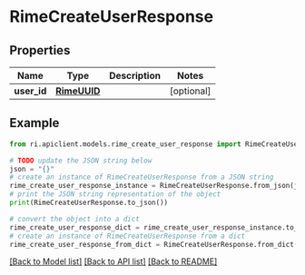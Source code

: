 # RimeCreateUserResponse


## Properties

Name | Type | Description | Notes
------------ | ------------- | ------------- | -------------
**user_id** | [**RimeUUID**](RimeUUID.md) |  | [optional] 

## Example

```python
from ri.apiclient.models.rime_create_user_response import RimeCreateUserResponse

# TODO update the JSON string below
json = "{}"
# create an instance of RimeCreateUserResponse from a JSON string
rime_create_user_response_instance = RimeCreateUserResponse.from_json(json)
# print the JSON string representation of the object
print(RimeCreateUserResponse.to_json())

# convert the object into a dict
rime_create_user_response_dict = rime_create_user_response_instance.to_dict()
# create an instance of RimeCreateUserResponse from a dict
rime_create_user_response_from_dict = RimeCreateUserResponse.from_dict(rime_create_user_response_dict)
```
[[Back to Model list]](../README.md#documentation-for-models) [[Back to API list]](../README.md#documentation-for-api-endpoints) [[Back to README]](../README.md)

